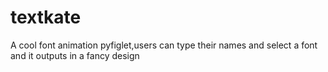 # textkate
A cool font animation pyfiglet,users can type their names and select a font and it outputs in a fancy design
